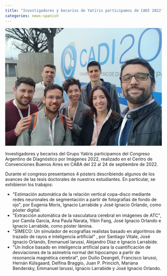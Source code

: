 ```yaml
---
title: "Investigadores y becarixs de Yatiris participamos de CADI 2022"
categories: news-spanish
---
```


<div class="image-post-container">
    <img src="/images/news/cadi_2022.jpg" title="CADI 2022" />
</div>

Investigadores y becarixs del Grupo Yatiris participamos del Congreso Argentino de Diagnóstico por Imágenes 2022, realizado en el Centro de Convenciones Buenos Aires en CABA del 22 al 24 de septiembre de 2022.

Durante el congreso presentamos 4 pósters describiendo algunos de los avances de las tesis doctorales de nuestrxs estudiantes. En particular, se exhibieron los trabajos: 
- "Estimación automática de la relación vertical copa-disco mediante redes neuronales de segmentación a partir de fotografías de fondo de ojo", por Eugenia Moris, Ignacio Larrabide y José Ignacio Orlando, como póster digital.
- "Extracción automática de la vasculatura cerebral en imágenes de ATC", por Camila García, Ana Paula Narata, Yibin Fang, José Ignacio Orlando e Ignacio Larrabide, como póster lámina.
- "SIMECO: Un simulador de ecografías realistas basado en algoritmos de trazado de rayos e inteligencia artificial" , por Santiago Vitale, José Ignacio Orlando, Emmanuel Iarussi, Alejandro Díaz e Ignacio Larrabide.
- "Un índice basado en inteligencia artificial para la cuantificación de desviaciones de la asimetría normal del hipocampo a partir de resonancia magnética cerebral", por Duilio Deangeli, Francisco Iarussi, Hernán Külsgaard, Delfina Braggio, Juan P. Princich, Mariana Bendersky, Emmanuel Iarussi, Ignacio Larrabide y José Ignacio Orlando.